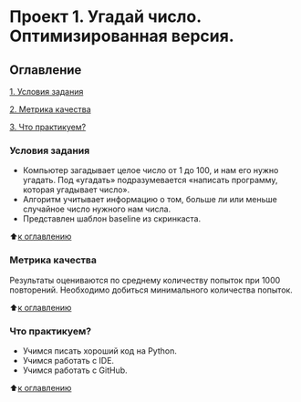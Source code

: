 # Проект 1. Угадай число. Оптимизированная версия.

## Оглавление
[1. Условия задания](https://github.com/NTNikolay/sf_data_science/tree/main/project_1/README.md#Условия-задания)

[2. Метрика качества](https://github.com/NTNikolay/sf_data_science/tree/main/project_1/README.md#Метрика-качества)

[3. Что практикуем?](https://github.com/NTNikolay/sf_data_science/tree/main/project_1/README.md#Что-практикуем)

### Условия задания

- Компьютер загадывает целое число от 1 до 100, и нам его нужно угадать. Под «угадать» подразумевается «написать программу, которая угадывает число».
- Алгоритм учитывает информацию о том, больше ли или меньше случайное число нужного нам числа.
- Представлен шаблон baseline из скринкаста.

:arrow_up:[к оглавлению](https://github.com/NTNikolay/sf_data_science/tree/main/project_1/README.md#к-оглавлению)

### Метрика качества

Результаты оцениваются по среднему количеству попыток при 1000 повторений. Необходимо добиться минимального количества попыток.

:arrow_up:[к оглавлению](https://github.com/NTNikolay/sf_data_science/tree/main/project_1/README.md#к-оглавлению)

### Что практикуем?

- Учимся писать хороший код на Python.
- Учимся работать с IDE.
- Учимся работать с GitHub.

:arrow_up:[к оглавлению](https://github.com/NTNikolay/sf_data_science/tree/main/project_1/README.md#к-оглавлению)